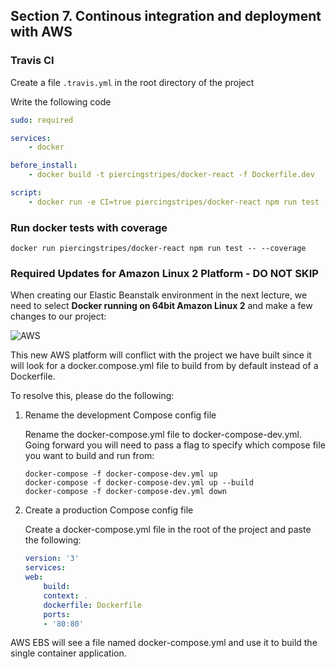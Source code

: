 ## Section 7. Continous integration and deployment with AWS


### Travis CI

Create a file `.travis.yml` in the root directory of the project

Write the following code

```yaml
sudo: required

services:
    - docker

before_install:
    - docker build -t piercingstripes/docker-react -f Dockerfile.dev

script:
    - docker run -e CI=true piercingstripes/docker-react npm run test

```

### Run docker tests with coverage

`docker run piercingstripes/docker-react npm run test -- --coverage`

### Required Updates for Amazon Linux 2 Platform - DO NOT SKIP

When creating our Elastic Beanstalk environment in the next lecture, we need to select **Docker running on 64bit Amazon Linux 2** and make a few changes to our project:

![AWS](https://img-c.udemycdn.com/redactor/raw/article_lecture/2021-08-12_22-54-45-869eac7c20368edd48d9a2e110670f4f.png)

This new AWS platform will conflict with the project we have built since it will look for a docker.compose.yml file to build from by default instead of a Dockerfile.

To resolve this, please do the following:

1. Rename the development Compose config file

    Rename the docker-compose.yml file to docker-compose-dev.yml. Going forward you will need to pass a flag to specify which compose file you want to build and run from:

    ``` 
    docker-compose -f docker-compose-dev.yml up
    docker-compose -f docker-compose-dev.yml up --build
    docker-compose -f docker-compose-dev.yml down
    ```

2. Create a production Compose config file

    Create a docker-compose.yml file in the root of the project and paste the following:

    ```yaml
    version: '3'
    services:
    web:
        build:
        context: .
        dockerfile: Dockerfile
        ports:
        - '80:80'   
    ```

AWS EBS will see a file named docker-compose.yml and use it to build the single container application.



